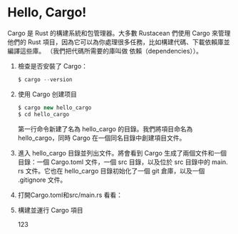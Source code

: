 # Hello, Cargo!
Cargo 是 Rust 的構建系統和包管理器。大多數 Rustacean 們使用 Cargo 來管理他們的 Rust 項目，因為它可以為你處理很多任務，比如構建代碼、下載依賴庫並編譯這些庫。 （我們把代碼所需要的庫叫做 依賴（dependencies））。

1. 檢查是否安裝了 Cargo：
   ```js
   $ cargo --version
   ```
2. 使用 Cargo 创建项目
   ```js
   $ cargo new hello_cargo
   $ cd hello_cargo
   ```
   第一行命令新建了名為 hello_cargo 的目錄。我們將項目命名為 hello_cargo，同時 Cargo 在一個同名目錄中創建項目文件。
3. 進入 hello_cargo 目錄並列出文件。將會看到 Cargo 生成了兩個文件和一個目錄：一個 Cargo.toml 文件，一個 src 目錄，以及位於 src 目錄中的 main.   rs 文件。它也在 hello_cargo 目錄初始化了一個 git 倉庫，以及一個 .gitignore 文件。

4. 打開Cargo.toml和src/main.rs 看看：

5. 構建並運行 Cargo 項目

   123